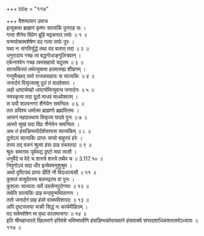 +++
title = "११७"

+++
वैशम्पायन उवाच  
इत्युक्त्वा ब्राह्मणं कृष्णः सात्यकिं पुनराह सः ।  
गत्वा शैनेय विप्रेण ब्रूहि मद्वचनात् तयोः ॥ १ ॥  
यन्मयोक्तमशेषेण वद गत्वा तयोः पुरः ।  
यथा नः संगतिर्युद्धे तथा वद बलात् तदा ॥ २ ॥  
धनुरादाय गच्छ त्वं बद्धगोधाङ्गुलित्रवान् ।  
एकेनाश्वेन गच्छ त्वमसहायो यदूत्तम ॥ ३ ॥  
सात्यकिस्तं तथेत्युक्त्वा हयमारुह्य शीघ्रगम् ।  
गन्तुमैच्छत् ततो राजन्नसहायः स सात्यकिः ॥ ४ ॥  
जनार्दनं विसृज्याशु दूतं तं यादवेश्वरः ।  
अहो धार्ष्ट्यमहो धार्ष्ट्यमित्युवाच जनार्दनः ॥ ५ ॥  
नमस्कृत्य तदा दूतो माधवं माधवेश्वरम् ।  
स ययौ शाल्वनगरं शैनेयेन समन्वितः ॥ ६ ॥  
ततः प्रविश्य धर्मात्मा ब्राह्मणो ब्रह्मवित्तमः ।  
आसनं महदास्थाय विसृज्य यादवे पुनः ॥ ७ ॥  
आस्ते सुखं यदा विप्रः शैनेयेन समन्वितः ।  
अथ तं हंसडिम्भयोर्दर्शयामास सात्यकिम् ॥ ८ ॥  
दूतोऽयं सात्यकिः प्राप्तः सव्यो बाहुरयं हरेः ।  
तस्य तद् वचनं श्रुत्वा हंसः प्राह वचस्तदा ॥ ९ ॥  
श्रुतः समागमः पूर्वमद्य दृष्टो मया त्वसौ ।  
धनुर्वेदे च वेदे च शास्त्रे शस्त्रे तथैव च ॥ 3.117.१० ॥  
निपुणोऽयं सदा धीर इत्येवमनुशुश्रुम ।  
अथो दृष्टिपथं प्राप्तः प्रीतिं नौ विदधात्यसौ ॥ ११ ॥  
कुशलं वासुदेवस्य बलभद्रस्य वा पुनः ।  
कुशलाः सात्वताः सर्वे उग्रसेनपुरोगमाः ॥ १२ ॥  
तथेति सात्यकिः प्राह मन्दमुन्मथिताननः ।  
ततो जनार्दनं प्राह हंसो वाक्यविशारदः ॥ १३ ॥  
अपि दृष्टस्त्वया चक्री सिद्धं नः कार्यमीहितम् ।  
वद सर्वमशेषेण मा वृथा कालमत्यगाः ॥ १४ ॥  
इति श्रीमहाभारते खिलभागे हरिवंशे भविष्यपर्वणि हंसडिम्भकोपाख्याने हंसवाक्ये सप्तदशाधिकशततमोऽध्यायः ॥ ११७ ॥